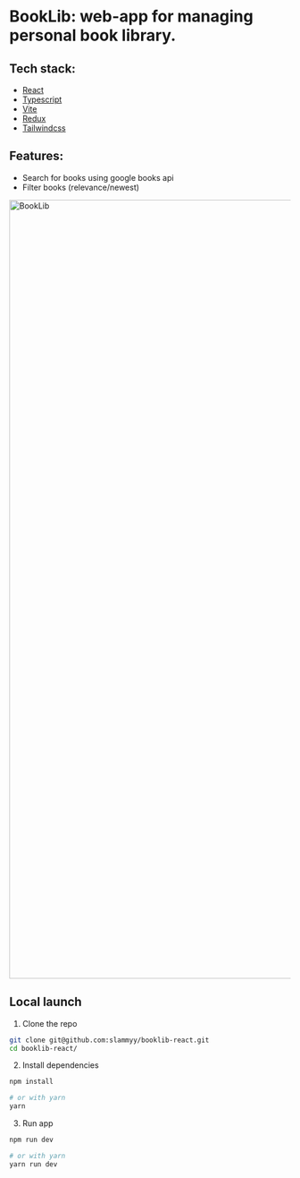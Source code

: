 # BookLib: web-app for managing personal book library.

## Tech stack:
- [React](https://react.dev/)
- [Typescript](https://www.typescriptlang.org/)
- [Vite](https://vitejs.dev)
- [Redux](https://redux.js.org/)
- [Tailwindcss](https://tailwindcss.com/)

## Features:
- Search for books using google books api
- Filter books (relevance/newest)

<img width="1392" alt="BookLib" src="https://github.com/slammyy/booklib-react/assets/45821857/92871179-8c42-44db-b012-31dd9655982e">

## Local launch
1. Clone the repo
```sh
git clone git@github.com:slammyy/booklib-react.git
cd booklib-react/
```
2. Install dependencies
```sh
npm install
```
```sh
# or with yarn
yarn
```
3. Run app
```sh
npm run dev
```
```sh
# or with yarn
yarn run dev
```
